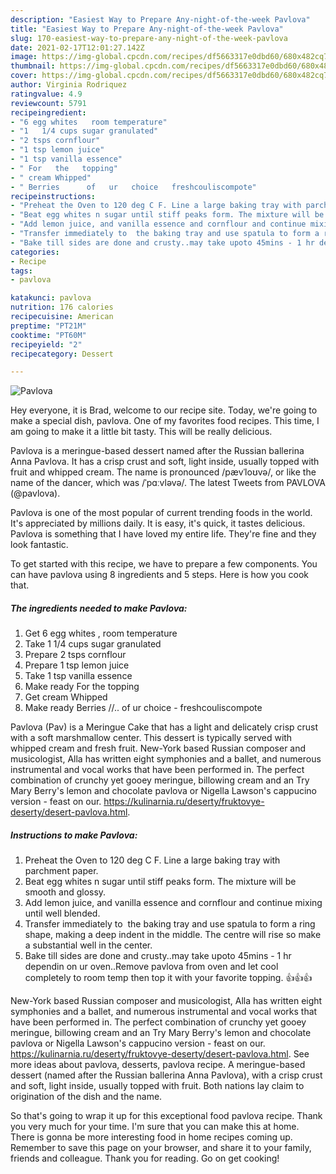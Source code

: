 ```yaml
---
description: "Easiest Way to Prepare Any-night-of-the-week Pavlova"
title: "Easiest Way to Prepare Any-night-of-the-week Pavlova"
slug: 170-easiest-way-to-prepare-any-night-of-the-week-pavlova
date: 2021-02-17T12:01:27.142Z
image: https://img-global.cpcdn.com/recipes/df5663317e0dbd60/680x482cq70/pavlova-recipe-main-photo.jpg
thumbnail: https://img-global.cpcdn.com/recipes/df5663317e0dbd60/680x482cq70/pavlova-recipe-main-photo.jpg
cover: https://img-global.cpcdn.com/recipes/df5663317e0dbd60/680x482cq70/pavlova-recipe-main-photo.jpg
author: Virginia Rodriquez
ratingvalue: 4.9
reviewcount: 5791
recipeingredient:
- "6 egg whites   room temperature"
- "1   1/4 cups sugar granulated"
- "2 tsps cornflour"
- "1 tsp lemon juice"
- "1 tsp vanilla essence"
- " For   the   topping"
- " cream Whipped"
- " Berries      of   ur   choice   freshcouliscompote"
recipeinstructions:
- "Preheat the Oven to 120 deg C F. Line a large baking tray with parchment paper."
- "Beat egg whites n sugar until stiff peaks form. The mixture will be smooth and glossy."
- "Add lemon juice, and vanilla essence and cornflour and continue mixing until well blended."
- "Transfer immediately to  the baking tray and use spatula to form a ring shape, making a deep indent in the middle. The centre will rise so make a substantial well in the center."
- "Bake till sides are done and crusty..may take upoto 45mins - 1 hr dependin on ur oven..Remove pavlova from oven and let cool completely to room temp then top it with your favorite topping. 👍👍👍"
categories:
- Recipe
tags:
- pavlova

katakunci: pavlova 
nutrition: 176 calories
recipecuisine: American
preptime: "PT21M"
cooktime: "PT60M"
recipeyield: "2"
recipecategory: Dessert

---
```



![Pavlova](https://img-global.cpcdn.com/recipes/df5663317e0dbd60/680x482cq70/pavlova-recipe-main-photo.jpg)

Hey everyone, it is Brad, welcome to our recipe site. Today, we're going to make a special dish, pavlova. One of my favorites food recipes. This time, I am going to make it a little bit tasty. This will be really delicious.

Pavlova is a meringue-based dessert named after the Russian ballerina Anna Pavlova. It has a crisp crust and soft, light inside, usually topped with fruit and whipped cream. The name is pronounced /pævˈloʊvə/, or like the name of the dancer, which was /ˈpɑːvləvə/. The latest Tweets from PAVLOVA (@pavlova).

Pavlova is one of the most popular of current trending foods in the world. It's appreciated by millions daily. It is easy, it's quick, it tastes delicious. Pavlova is something that I have loved my entire life. They're fine and they look fantastic.


To get started with this recipe, we have to prepare a few components. You can have pavlova using 8 ingredients and 5 steps. Here is how you cook that.

<!--inarticleads1-->

##### The ingredients needed to make Pavlova:

1. Get 6 egg whites ,  room temperature
1. Take 1   1/4 cups sugar granulated
1. Prepare 2 tsps cornflour
1. Prepare 1 tsp lemon juice
1. Take 1 tsp vanilla essence
1. Make ready  For   the   topping
1. Get  cream Whipped
1. Make ready  Berries //..     of   ur   choice -  freshcouliscompote


Pavlova (Pav) is a Meringue Cake that has a light and delicately crisp crust with a soft marshmallow center. This dessert is typically served with whipped cream and fresh fruit. New-York based Russian composer and musicologist, Alla has written eight symphonies and a ballet, and numerous instrumental and vocal works that have been performed in. The perfect combination of crunchy yet gooey meringue, billowing cream and an Try Mary Berry&#39;s lemon and chocolate pavlova or Nigella Lawson&#39;s cappucino version - feast on our. https://kulinarnia.ru/deserty/fruktovye-deserty/desert-pavlova.html. 

<!--inarticleads2-->

##### Instructions to make Pavlova:

1. Preheat the Oven to 120 deg C F. Line a large baking tray with parchment paper.
1. Beat egg whites n sugar until stiff peaks form. The mixture will be smooth and glossy.
1. Add lemon juice, and vanilla essence and cornflour and continue mixing until well blended.
1. Transfer immediately to  the baking tray and use spatula to form a ring shape, making a deep indent in the middle. The centre will rise so make a substantial well in the center.
1. Bake till sides are done and crusty..may take upoto 45mins - 1 hr dependin on ur oven..Remove pavlova from oven and let cool completely to room temp then top it with your favorite topping. 👍👍👍


New-York based Russian composer and musicologist, Alla has written eight symphonies and a ballet, and numerous instrumental and vocal works that have been performed in. The perfect combination of crunchy yet gooey meringue, billowing cream and an Try Mary Berry&#39;s lemon and chocolate pavlova or Nigella Lawson&#39;s cappucino version - feast on our. https://kulinarnia.ru/deserty/fruktovye-deserty/desert-pavlova.html. See more ideas about pavlova, desserts, pavlova recipe. A meringue-based dessert (named after the Russian ballerina Anna Pavlova), with a crisp crust and soft, light inside, usually topped with fruit. Both nations lay claim to origination of the dish and the name. 

So that's going to wrap it up for this exceptional food pavlova recipe. Thank you very much for your time. I'm sure that you can make this at home. There is gonna be more interesting food in home recipes coming up. Remember to save this page on your browser, and share it to your family, friends and colleague. Thank you for reading. Go on get cooking!
